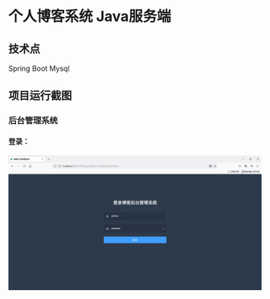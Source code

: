 # 个人博客系统 Java服务端

## 技术点

Spring Boot Mysql

## 项目运行截图

### 后台管理系统

#### 登录：

![](README.assets/image-20210902190805.png)